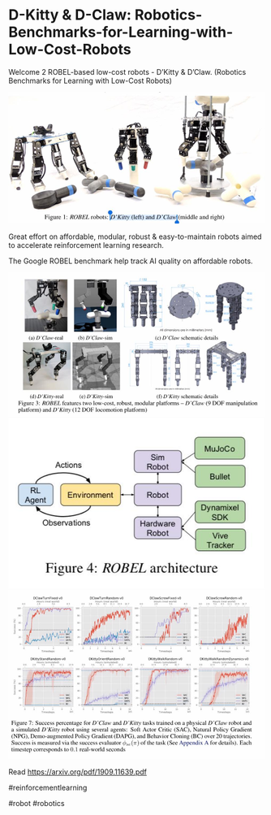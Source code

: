 # D-Kitty & D-Claw: Robotics-Benchmarks-for-Learning-with-Low-Cost-Robots

Welcome 2 ROBEL-based low-cost robots - D’Kitty & D’Claw.
(Robotics Benchmarks for Learning with Low-Cost Robots)

![](3.jpg)

Great effort on affordable, modular, robust & easy-to-maintain robots aimed to accelerate reinforcement learning research.

The Google ROBEL benchmark help track AI quality on affordable robots.

![](1.jpg)
![](01.jpg)
![](2.jpg)


Read https://arxiv.org/pdf/1909.11639.pdf

#reinforcementlearning 

#robot #robotics
